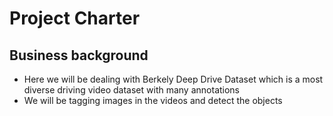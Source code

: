 
# Project Charter

## Business background

* Here we will be dealing with Berkely Deep Drive Dataset which is a most diverse driving video dataset with many annotations 
* We will be tagging images in the videos and detect the objects 
